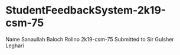 # StudentFeedbackSystem-2k19-csm-75
Name Sanaullah Baloch
Rollno 2k19-csm-75
Submitted to Sir Gulsher Leghari
